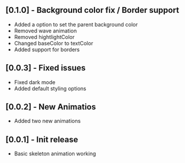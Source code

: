 ## [0.1.0] - Background color fix / Border support

* Added a option to set the parent background color
* Removed wave animation
* Removed hightlightColor
* Changed baseColor to textColor
* Added support for borders

## [0.0.3] - Fixed issues

* Fixed dark mode
* Added default styling options

## [0.0.2] - New Animatios

* Added two new animations

## [0.0.1] - Init release

* Basic skeleton animation working
